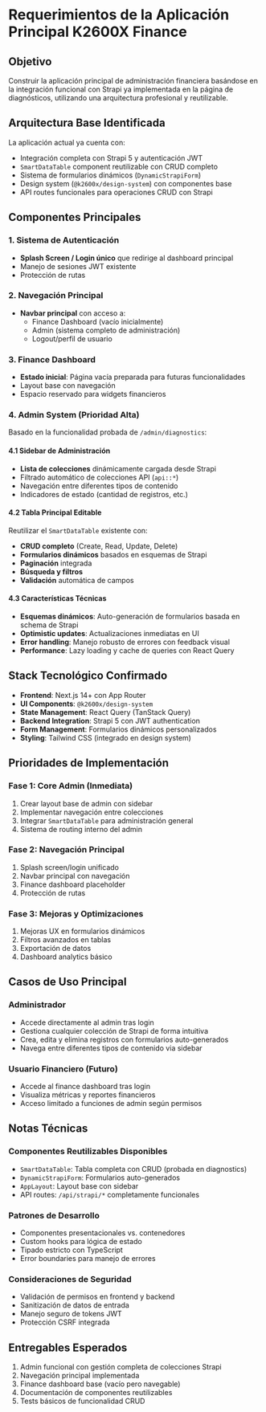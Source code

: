 # Requerimientos de la Aplicación Principal K2600X Finance

## Objetivo
Construir la aplicación principal de administración financiera basándose en la integración funcional con Strapi ya implementada en la página de diagnósticos, utilizando una arquitectura profesional y reutilizable.

## Arquitectura Base Identificada
La aplicación actual ya cuenta con:
- Integración completa con Strapi 5 y autenticación JWT
- `SmartDataTable` component reutilizable con CRUD completo
- Sistema de formularios dinámicos (`DynamicStrapiForm`)
- Design system (`@k2600x/design-system`) con componentes base
- API routes funcionales para operaciones CRUD con Strapi

## Componentes Principales

### 1. Sistema de Autenticación
- **Splash Screen / Login único** que redirige al dashboard principal
- Manejo de sesiones JWT existente
- Protección de rutas

### 2. Navegación Principal
- **Navbar principal** con acceso a:
  - Finance Dashboard (vacío inicialmente)
  - Admin (sistema completo de administración)
  - Logout/perfil de usuario

### 3. Finance Dashboard
- **Estado inicial**: Página vacía preparada para futuras funcionalidades
- Layout base con navegación
- Espacio reservado para widgets financieros

### 4. Admin System (Prioridad Alta)
Basado en la funcionalidad probada de `/admin/diagnostics`:

#### 4.1 Sidebar de Administración
- **Lista de colecciones** dinámicamente cargada desde Strapi
- Filtrado automático de colecciones API (`api::*`)
- Navegación entre diferentes tipos de contenido
- Indicadores de estado (cantidad de registros, etc.)

#### 4.2 Tabla Principal Editable
Reutilizar el `SmartDataTable` existente con:
- **CRUD completo** (Create, Read, Update, Delete)
- **Formularios dinámicos** basados en esquemas de Strapi
- **Paginación** integrada
- **Búsqueda y filtros**
- **Validación** automática de campos

#### 4.3 Características Técnicas
- **Esquemas dinámicos**: Auto-generación de formularios basada en schema de Strapi
- **Optimistic updates**: Actualizaciones inmediatas en UI
- **Error handling**: Manejo robusto de errores con feedback visual
- **Performance**: Lazy loading y cache de queries con React Query

## Stack Tecnológico Confirmado
- **Frontend**: Next.js 14+ con App Router
- **UI Components**: `@k2600x/design-system`
- **State Management**: React Query (TanStack Query)
- **Backend Integration**: Strapi 5 con JWT authentication
- **Form Management**: Formularios dinámicos personalizados
- **Styling**: Tailwind CSS (integrado en design system)

## Prioridades de Implementación

### Fase 1: Core Admin (Inmediata)
1. Crear layout base de admin con sidebar
2. Implementar navegación entre colecciones
3. Integrar `SmartDataTable` para administración general
4. Sistema de routing interno del admin

### Fase 2: Navegación Principal
1. Splash screen/login unificado
2. Navbar principal con navegación
3. Finance dashboard placeholder
4. Protección de rutas

### Fase 3: Mejoras y Optimizaciones
1. Mejoras UX en formularios dinámicos
2. Filtros avanzados en tablas
3. Exportación de datos
4. Dashboard analytics básico

## Casos de Uso Principal

### Administrador
- Accede directamente al admin tras login
- Gestiona cualquier colección de Strapi de forma intuitiva
- Crea, edita y elimina registros con formularios auto-generados
- Navega entre diferentes tipos de contenido via sidebar

### Usuario Financiero (Futuro)
- Accede al finance dashboard tras login
- Visualiza métricas y reportes financieros
- Acceso limitado a funciones de admin según permisos

## Notas Técnicas

### Componentes Reutilizables Disponibles
- `SmartDataTable`: Tabla completa con CRUD (probada en diagnostics)
- `DynamicStrapiForm`: Formularios auto-generados
- `AppLayout`: Layout base con sidebar
- API routes: `/api/strapi/*` completamente funcionales

### Patrones de Desarrollo
- Componentes presentacionales vs. contenedores
- Custom hooks para lógica de estado
- Tipado estricto con TypeScript
- Error boundaries para manejo de errores

### Consideraciones de Seguridad
- Validación de permisos en frontend y backend
- Sanitización de datos de entrada
- Manejo seguro de tokens JWT
- Protección CSRF integrada

## Entregables Esperados
1. Admin funcional con gestión completa de colecciones Strapi
2. Navegación principal implementada
3. Finance dashboard base (vacío pero navegable)
4. Documentación de componentes reutilizables
5. Tests básicos de funcionalidad CRUD